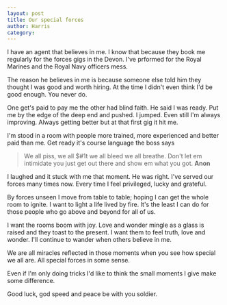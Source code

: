 ```yaml
---
layout: post
title: Our special forces
author: Harris
category: 
---
```

I have an agent that believes in me. I know that because they book me regularly for the forces gigs in the Devon. I've prformed for the Royal Marines and the Royal Navy officers mess.

The reason he believes in me is because someone else told him they thought I was good and worth hiring. At the time I didn't even think I'd be good enough. You never do.

One get's paid to pay me the other had blind faith. He said I was ready. Put me by the edge of the deep end and pushed. I jumped. Even still I'm always improving. Always getting better but at that first gig it hit me.

I'm stood in a room with people more trained, more experienced and better paid than me. Get ready it's course language the boss says

  >We all piss, we all $#1t we all bleed we all breathe. Don't let em intimidate you just get out there and show em what you got.
  >**Anon**

I laughed and it stuck with me that moment. He was right. I've served our forces many times now. Every time I feel privileged, lucky and grateful.

By forces unseen I move from table to table; hoping I can get the whole room to ignite. I want to light a life lived by fire. It's the least I can do for those people who go above and beyond for all of us.

I want the rooms boom with joy. Love and wonder mingle as a glass is raised and they toast to the present. I want them to feel truth, love and wonder. I'll continue to wander when others believe in me.

We are all miracles reflected in those moments when you see how special we all are. All special forces in some sense. 

Even if I'm only doing tricks I'd like to think the small moments I give make some difference.

Good luck, god speed and peace be with you soldier.